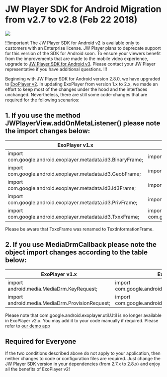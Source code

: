 # JW Player SDK for Android Migration from v2.7 to v2.8 (Feb 22 2018)

<img src="https://img.shields.io/badge/%20-Android%20v2%20DEPRECATED-FFBA43.svg?logo=android&logoColor=gray">

!!!important
The JW Player SDK for Android v2 is available only to customers with an Enterprise license. JW Player plans to deprecate support for this version of the SDK for Android soon. To ensure your viewers benefit from the improvements that are made to the mobile video experience, upgrade to [JW Player SDK for Android v3](https://developer.jwplayer.com/sdk/android/docs/developer-guide/index.html). Please contact your JW Player representative if you have additional questions.
!!!

Beginning with JW Player SDK for Android version 2.8.0, we have upgraded to [ExoPlayer v2](https://plus.google.com/+AndroidDevelopers/posts/21BauLCA8aT).  In updating ExoPlayer from version 1.x to 2.x, we made an effort to keep most of the changes under the hood and the interfaces unchanged. Nevertheless, there are still some code-changes that are required for the following scenarios:

## 1. If you use the method JWPlayerView.addOnMetaListener() please note the import changes below:
|ExoPlayer v1.x| ExoPlayer v2.x |
|--|--|
import com.google.android.exoplayer.metadata.id3.BinaryFrame; | import com.google.android.**exoplayer2**.metadata.id3.BinaryFrame;
import com.google.android.exoplayer.metadata.id3.GeobFrame; | import com.google.android.**exoplayer2**.metadata.id3.GeobFrame;
import com.google.android.exoplayer.metadata.id3.Id3Frame; | import com.google.android.**exoplayer2**.metadata.id3.Id3Frame;
import com.google.android.exoplayer.metadata.id3.PrivFrame; | import com.google.android.**exoplayer2**.metadata.id3.PrivFrame;
import com.google.android.exoplayer.metadata.id3.TxxxFrame; | import com.google.android.exoplayer2.metadata.id3.TextInformationFrame;

Please be aware that TxxxFrame was renamed to TextInformationFrame.

## 2. If you use MediaDrmCallback please note the object import changes according to the table below:
|ExoPlayer v1.x| ExoPlayer v2.x |
|--|--|
import android.media.MediaDrm.KeyRequest; | import com.google.android.exoplayer2.drm.ExoMediaDrm;
import android.media.MediaDrm.ProvisionRequest; | import com.google.android.exoplayer2.drm.ExoMediaDrm;

Please note that com.google.android.exoplayer.util.Util is no longer available in ExoPlayer v2.x. You may add it to your code manually if required. Please refer to [our demo app](https://github.com/jwplayer/jwplayer-sdk-android-demo/blob/master/app/src/main/java/com/jwplayer/opensourcedemo/Util.java)

## Required for Everyone
If the two conditions described above do not apply to your application, then neither changes to code or configuration files are required. Just change the JW Player SDK version in your dependencies (from 2.7.x to 2.8.x) and enjoy all the benefits of ExoPlayer v2!

